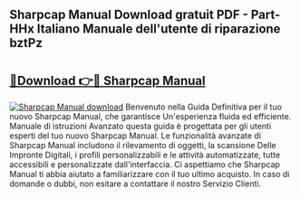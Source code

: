 ## Sharpcap Manual Download gratuit PDF - Part-HHx Italiano Manuale dell'utente di riparazione bztPz

# <h2><a href="http://dfe9h2g.blite.top/?on=Sharpcap+Manual">🔗Download 👉🔴 Sharpcap Manual</a></h2>

[![Sharpcap Manual download](https://i.imgur.com/lujVjoI.png)](http://dfe9h2g.blite.top/?on=Sharpcap+Manual)
Benvenuto nella Guida Definitiva per il tuo nuovo Sharpcap Manual, che garantisce Un'esperienza fluida ed efficiente. Manuale di istruzioni Avanzato questa guida è progettata per gli utenti esperti del tuo nuovo Sharpcap Manual. Le funzionalità avanzate di Sharpcap Manual includono il rilevamento di oggetti, la scansione Delle Impronte Digitali, i profili personalizzabili e le attività automatizzate, tutte accessibili e personalizzate dall'interfaccia. Ci aspettiamo che Sharpcap Manual ti abbia aiutato a familiarizzare con il tuo ultimo acquisto. In caso di domande o dubbi, non esitare a contattare il nostro Servizio Clienti.
